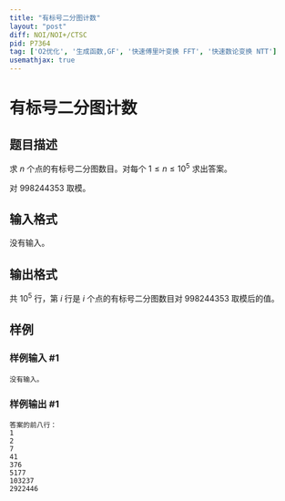 ```yaml
---
title: "有标号二分图计数"
layout: "post"
diff: NOI/NOI+/CTSC
pid: P7364
tag: ['O2优化', '生成函数,GF', '快速傅里叶变换 FFT', '快速数论变换 NTT']
usemathjax: true
---
```


# 有标号二分图计数
## 题目描述

求 $n$ 个点的有标号二分图数目。对每个 $1\le n\le 10^5$ 求出答案。

对 $998244353$ 取模。
## 输入格式

没有输入。
## 输出格式

共 $10^5$ 行，第 $i$ 行是 $i$ 个点的有标号二分图数目对 $998244353$ 取模后的值。
## 样例

### 样例输入 #1
```
没有输入。
```
### 样例输出 #1
```
答案的前八行：
1
2
7
41
376
5177
103237
2922446
```
